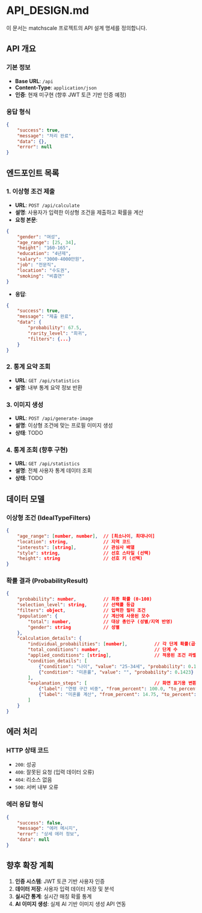 # API_DESIGN.md

이 문서는 matchscale 프로젝트의 API 설계 명세를 정의합니다.

## API 개요

### 기본 정보
- **Base URL**: `/api`
- **Content-Type**: `application/json`
- **인증**: 현재 미구현 (향후 JWT 토큰 기반 인증 예정)

### 응답 형식
```json
{
    "success": true,
    "message": "처리 완료",
    "data": {},
    "error": null
}
```

## 엔드포인트 목록

### 1. 이상형 조건 제출
- **URL**: `POST /api/calculate`
- **설명**: 사용자가 입력한 이상형 조건을 제출하고 확률을 계산
- **요청 본문**:
```json
{
    "gender": "여성",
    "age_range": [25, 34],
    "height": "160-165",
    "education": "4년제",
    "salary": "3000-4000만원",
    "job": "전문직",
    "location": "수도권",
    "smoking": "비흡연"
}
```
- **응답**:
```json
{
    "success": true,
    "message": "제출 완료",
    "data": {
        "probability": 67.5,
        "rarity_level": "희귀",
        "filters": {...}
    }
}
```

### 2. 통계 요약 조회
- **URL**: `GET /api/statistics`
- **설명**: 내부 통계 요약 정보 반환

### 3. 이미지 생성
- **URL**: `POST /api/generate-image`
- **설명**: 이상형 조건에 맞는 프로필 이미지 생성
- **상태**: TODO

### 4. 통계 조회 (향후 구현)
- **URL**: `GET /api/statistics`
- **설명**: 전체 사용자 통계 데이터 조회
- **상태**: TODO

## 데이터 모델

### 이상형 조건 (IdealTypeFilters)
```json
{
    "age_range": [number, number],  // [최소나이, 최대나이]
    "location": string,             // 지역 코드
    "interests": [string],          // 관심사 배열
    "style": string,                // 선호 스타일 (선택)
    "height": string                // 선호 키 (선택)
}
```

### 확률 결과 (ProbabilityResult)
```json
{
    "probability": number,          // 최종 확률 (0-100)
    "selection_level": string,      // 선택률 등급
    "filters": object,              // 입력한 필터 조건
    "population": {                 // 계산에 사용된 모수
        "total": number,            // 대상 총인구 (성별/지역 반영)
        "gender": string            // 성별
    },
    "calculation_details": {
        "individual_probabilities": [number],          // 각 단계 확률(곱셈 적용 순)
        "total_conditions": number,                    // 단계 수
        "applied_conditions": [string],                // 적용된 조건 라벨
        "condition_details": [
            {"condition": "나이", "value": "25-34세", "probability": 0.1475},
            {"condition": "미혼률", "value": "", "probability": 0.1423}
        ],
        "explanation_steps": [                         // 화면 표기용 변환(퍼센트, 인원)
            {"label": "연령 구간 비중", "from_percent": 100.0, "to_percent": 14.75},
            {"label": "미혼률 계산", "from_percent": 14.75, "to_percent": 14.23}
        ]
    }
}
```

## 에러 처리

### HTTP 상태 코드
- `200`: 성공
- `400`: 잘못된 요청 (입력 데이터 오류)
- `404`: 리소스 없음
- `500`: 서버 내부 오류

### 에러 응답 형식
```json
{
    "success": false,
    "message": "에러 메시지",
    "error": "상세 에러 정보",
    "data": null
}
```

## 향후 확장 계획

1. **인증 시스템**: JWT 토큰 기반 사용자 인증
2. **데이터 저장**: 사용자 입력 데이터 저장 및 분석
3. **실시간 통계**: 실시간 매칭 확률 통계
4. **AI 이미지 생성**: 실제 AI 기반 이미지 생성 API 연동 